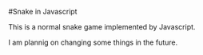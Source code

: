 #Snake in Javascript

 This is a normal snake game implemented by Javascript.

 I am plannig on changing some things in the future. 


 